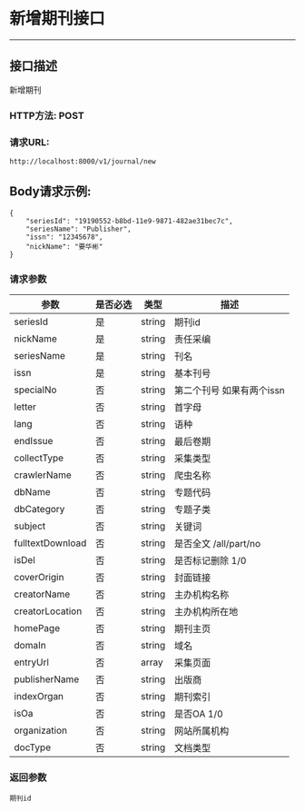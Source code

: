# 新增期刊接口

------

## 接口描述
新增期刊


### HTTP方法: POST

### 请求URL: 
    http://localhost:8000/v1/journal/new

## Body请求示例:

    {
    	"seriesId": "19190552-b8bd-11e9-9871-482ae31bec7c",
    	"seriesName": "Publisher",
    	"issn": "12345678",
    	"nickName": "要华彬"
    }
### 请求参数

|参数|是否必选|类型|描述
|-|-|-|-
|seriesId|是	|string	|期刊id
|nickName|是	|string	|责任采编
|seriesName|是|string|刊名
|issn|是	|string	|基本刊号
specialNo|否|string|第二个刊号 如果有两个issn
|letter|否|string|首字母
|lang|否|string|语种
|endIssue|否|string|最后卷期
|collectType|否|string|采集类型
|crawlerName|否|string|爬虫名称
|dbName|否|string|专题代码
|dbCategory|否|string|专题子类 
|subject|否|string|关键词
|fulltextDownload|否|string|是否全文 /all/part/no
|isDel|否|string|是否标记删除  1/0
|coverOrigin|否|string|封面链接
|creatorName|否|string|主办机构名称
|creatorLocation|否|string|主办机构所在地 
|homePage|否|string|期刊主页
|domaIn|否|string|域名
|entryUrl|否|array|采集页面
|publisherName|否|string|出版商
|indexOrgan|否|string|期刊索引
|isOa|否|string|是否OA  1/0
|organization|否|string|网站所属机构
|docType|否|string|文档类型

    
### 返回参数
    期刊id





